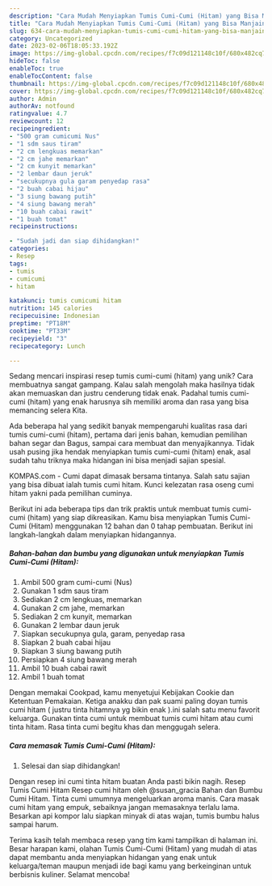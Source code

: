 ```yaml
---
description: "Cara Mudah Menyiapkan Tumis Cumi-Cumi (Hitam) yang Bisa Manjain Lidah"
title: "Cara Mudah Menyiapkan Tumis Cumi-Cumi (Hitam) yang Bisa Manjain Lidah"
slug: 634-cara-mudah-menyiapkan-tumis-cumi-cumi-hitam-yang-bisa-manjain-lidah
category: Uncategorized
date: 2023-02-06T18:05:33.192Z
image: https://img-global.cpcdn.com/recipes/f7c09d121148c10f/680x482cq70/tumis-cumi-cumi-hitam-foto-resep-utama.jpg
hideToc: false
enableToc: true
enableTocContent: false
thumbnail: https://img-global.cpcdn.com/recipes/f7c09d121148c10f/680x482cq70/tumis-cumi-cumi-hitam-foto-resep-utama.jpg
cover: https://img-global.cpcdn.com/recipes/f7c09d121148c10f/680x482cq70/tumis-cumi-cumi-hitam-foto-resep-utama.jpg
author: Admin
authorAv: notfound
ratingvalue: 4.7
reviewcount: 12
recipeingredient:
- "500 gram cumicumi Nus"
- "1 sdm saus tiram"
- "2 cm lengkuas memarkan"
- "2 cm jahe memarkan"
- "2 cm kunyit memarkan"
- "2 lembar daun jeruk"
- "secukupnya gula garam penyedap rasa"
- "2 buah cabai hijau"
- "3 siung bawang putih"
- "4 siung bawang merah"
- "10 buah cabai rawit"
- "1 buah tomat"
recipeinstructions:

- "Sudah jadi dan siap dihidangkan!"
categories:
- Resep
tags:
- tumis
- cumicumi
- hitam

katakunci: tumis cumicumi hitam 
nutrition: 145 calories
recipecuisine: Indonesian
preptime: "PT18M"
cooktime: "PT33M"
recipeyield: "3"
recipecategory: Lunch

---
```





Sedang mencari inspirasi resep tumis cumi-cumi (hitam) yang unik? Cara membuatnya sangat gampang. Kalau salah mengolah maka hasilnya tidak akan memuaskan dan justru cenderung tidak enak. Padahal tumis cumi-cumi (hitam) yang enak harusnya sih memiliki aroma dan rasa yang bisa memancing selera Kita.





Ada beberapa hal yang sedikit banyak mempengaruhi kualitas rasa dari tumis cumi-cumi (hitam), pertama dari jenis bahan, kemudian pemilihan bahan segar dan Bagus, sampai cara membuat dan menyajikannya. Tidak usah pusing jika hendak menyiapkan tumis cumi-cumi (hitam) enak,      asal sudah tahu triknya maka hidangan ini bisa menjadi sajian spesial.














KOMPAS.com - Cumi dapat dimasak bersama tintanya. Salah satu sajian yang bisa dibuat ialah tumis cumi hitam. Kunci kelezatan rasa oseng cumi hitam yakni pada pemilihan cuminya.






Berikut ini ada beberapa tips dan trik praktis untuk membuat tumis cumi-cumi (hitam) yang siap dikreasikan. Kamu bisa menyiapkan Tumis Cumi-Cumi (Hitam) menggunakan 12 bahan dan 0 tahap pembuatan. Berikut ini langkah-langkah dalam menyiapkan hidangannya.

<!--inarticleads1-->

##### Bahan-bahan dan bumbu yang digunakan untuk menyiapkan Tumis Cumi-Cumi (Hitam):

1. Ambil 500 gram cumi-cumi (Nus)
1. Gunakan 1 sdm saus tiram
1. Sediakan 2 cm lengkuas, memarkan
1. Gunakan 2 cm jahe, memarkan
1. Sediakan 2 cm kunyit, memarkan
1. Gunakan 2 lembar daun jeruk
1. Siapkan secukupnya gula, garam, penyedap rasa
1. Siapkan 2 buah cabai hijau
1. Siapkan 3 siung bawang putih
1. Persiapkan 4 siung bawang merah
1. Ambil 10 buah cabai rawit
1. Ambil 1 buah tomat


Dengan memakai Cookpad, kamu menyetujui Kebijakan Cookie dan Ketentuan Pemakaian. Ketiga anakku dan pak suami paling doyan tumis cumi hitam ( justru tinta hitamnya yg bikin enak ).ini salah satu menu favorit keluarga. Gunakan tinta cumi untuk membuat tumis cumi hitam atau cumi tinta hitam. Rasa tinta cumi begitu khas dan menggugah selera. 

<!--inarticleads2-->

##### Cara memasak Tumis Cumi-Cumi (Hitam):


1. Selesai dan siap dihidangkan!

Dengan resep ini cumi tinta hitam buatan Anda pasti bikin nagih. Resep Tumis Cumi Hitam Resep cumi hitam oleh @susan_gracia Bahan dan Bumbu Cumi Hitam. Tinta cumi umumnya mengeluarkan aroma manis. Cara masak cumi hitam yang empuk, sebaiknya jangan memasaknya terlalu lama. Besarkan api kompor lalu siapkan minyak di atas wajan, tumis bumbu halus sampai harum. 

Terima kasih telah membaca resep yang tim kami tampilkan di halaman ini. Besar harapan kami, olahan Tumis Cumi-Cumi (Hitam) yang mudah di atas dapat membantu anda menyiapkan hidangan yang enak untuk keluarga/teman maupun menjadi ide bagi kamu yang berkeinginan untuk berbisnis kuliner. Selamat mencoba!
